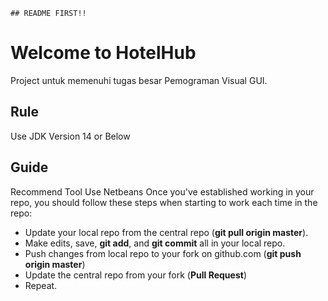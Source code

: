 `## README FIRST!!`
# Welcome to HotelHub
Project untuk memenuhi tugas besar Pemograman Visual GUI.

## Rule
Use JDK Version 14 or Below

## Guide
Recommend Tool Use Netbeans
Once you've established working in your repo, you should follow these steps when starting to work each time in the repo:

- Update your local repo from the central repo (**git pull origin master**).
- Make edits, save, **git add**, and **git commit** all in your local repo.
- Push changes from local repo to your fork on github.com (**git push origin master**)
- Update the central repo from your fork (**Pull Request**)
- Repeat.

